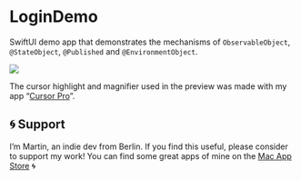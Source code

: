 # LoginDemo

SwiftUI demo app that demonstrates the mechanisms of `ObservableObject`, `@StateObject`, `@Published` and `@EnvironmentObject`.

![](preview.gif)

The cursor highlight and magnifier used in the preview was made with my app “[Cursor Pro](https://apps.apple.com/app/cursor-pro/id1447043133)”.

## 🌀 Support
I’m Martin, an indie dev from Berlin. If you find this useful, please consider to support my work! You can find some great apps of mine on the [Mac App Store](https://apps.apple.com/developer/id955848754) 🌀
